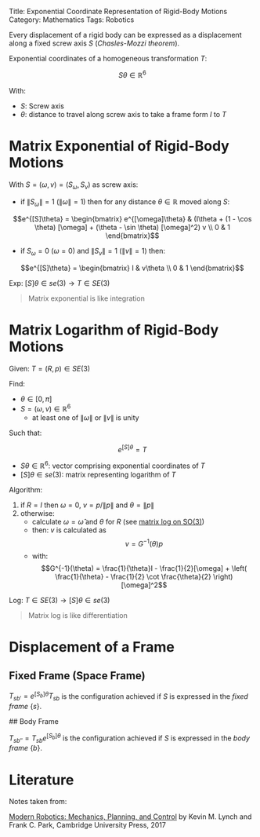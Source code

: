 Title: Exponential Coordinate Representation of Rigid-Body Motions 
Category: Mathematics
Tags: Robotics


Every displacement of a rigid body can be expressed as a displacement along a fixed screw axis $S$ (*Chasles-Mozzi theorem*).

Exponential coordinates of a homogeneous transformation $T$:

$$S\theta \in \mathbb{R}^6$$

With:

- $S$: Screw axis
- $\theta$: distance to travel along screw axis to take a frame form $I$ to $T$

# Matrix Exponential of Rigid-Body Motions


With $S = (\omega, v) = (S_{\omega}, S_v)$ as screw axis:

- if $\left\| S_{\omega} \right\| = 1$ ($\left\| \omega \right\| = 1$) then for any distance $\theta \in \mathbb{R}$ moved along $S$:

$$e^{[S]\theta} =
\begin{bmatrix}
e^{[\omega]\theta} &
(I\theta + (1 - \cos \theta) [\omega] + (\theta - \sin \theta) [\omega]^2) v \\
0 & 1
\end{bmatrix}$$

- if $S_\omega = 0$ ($\omega = 0$) and $\left\| S_v \right\| = 1$ ($\left\| v \right\| = 1$) then:

$$e^{[S]\theta} =
\begin{bmatrix}
    I & v\theta \\
    0 & 1
\end{bmatrix}$$


Exp: $[S]\theta \in se(3) \rightarrow T \in SE(3)$

> Matrix exponential is like integration


# Matrix Logarithm of Rigid-Body Motions


Given: $T = (R, p) \in SE(3)$

Find:

- $\theta \in [0, \pi]$
- $S = (\omega, v) \in \mathbb{R}^6$
  - at least one of $\left\| \omega \right\|$ or $\left\| v \right\|$ is unity
  
Such that:

$$e^{[S]\theta} = T$$

- $S\theta \in \mathbb{R}^6$: vector comprising exponential coordinates of $T$
- $[S]\theta \in se(3)$: matrix representing logarithm of $T$

Algorithm:

1. if $R=I$ then $\omega=0$, $v = p / \left\| p \right\|$ and $\theta = \left\| p \right\|$
2. otherwise:
     - calculate $\omega = \hat{\omega}$ and $\theta$ for $R$ (see [matrix log on SO(3)]({filename}/content/rodrigues_formula.md))
     - then: $v$ is calculated as $$v = G^{-1}(\theta)p$$
     - with: $$G^{-1}(\theta) = \frac{1}{\theta}I - \frac{1}{2}[\omega] + \left( \frac{1}{\theta} - \frac{1}{2} \cot \frac{\theta}{2} \right) [\omega]^2$$

Log: $T \in SE(3) \rightarrow [S]\theta \in se(3)$

> Matrix log is like differentiation


# Displacement of a Frame

## Fixed Frame (Space Frame)

$T_{sb'} = e^{[S_b]\theta}T_{sb}$ is the configuration achieved if $S$ is expressed in the *fixed frame* $\{s\}$.

## Body Frame

$T_{sb''} = T_{sb}e^{[S_b]\theta}$ is the configuration achieved if $S$ is expressed in the *body frame* $\{b\}$.


# Literature

Notes taken from:

[Modern Robotics: Mechanics, Planning, and Control](http://hades.mech.northwestern.edu/index.php/Modern_Robotics) by Kevin M. Lynch and Frank C. Park, Cambridge University Press, 2017
